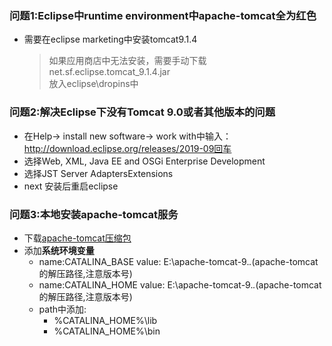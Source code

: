 ### 问题1:Eclipse中runtime environment中apache-tomcat全为红色
  + 需要在eclipse marketing中安装tomcat9.1.4
    > 如果应用商店中无法安装，需要手动下载net.sf.eclipse.tomcat_9.1.4.jar<br>
      放入eclipse\dropins中
      
### 问题2:解决Eclipse下没有Tomcat 9.0或者其他版本的问题
  + 在Help-> install new software-> work with中输入：http://download.eclipse.org/releases/2019-09回车
  + 选择Web, XML, Java EE and OSGi Enterprise Development
  + 选择JST Server AdaptersExtensions
  + next 安装后重启eclipse
  
### 问题3:本地安装apache-tomcat服务
  + 下载[apache-tomcat压缩包](http://mirrors.tuna.tsinghua.edu.cn/apache/tomcat/tomcat-9/v9.0.30/bin/apache-tomcat-9.0.30-windows-x64.zip)
  + 添加**系统环境变量**
    + name:CATALINA_BASE    value: E:\apache-tomcat-9.*.*(apache-tomcat的解压路径,注意版本号)
    + name:CATALINA_HOME    value: E:\apache-tomcat-9.*.*(apache-tomcat的解压路径,注意版本号)
    + path中添加: 
      + %CATALINA_HOME%\lib
      + %CATALINA_HOME%\bin
